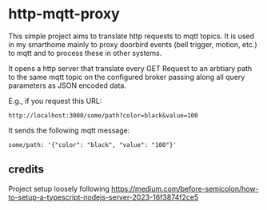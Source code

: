 # http-mqtt-proxy

This simple project aims to translate http requests to mqtt topics. It is used in my smarthome mainly to proxy doorbird events (bell trigger, motion, etc.) to mqtt and to process these in other systems.

It opens a http server that translate every GET Request to an arbtiary path to the same mqtt topic on the configured broker passing along all query parameters as JSON encoded data.

E.g., if you request this URL:

```
http://localhost:3000/some/path?color=black&value=100
```

It sends the following mqtt message:

```
some/path: '{"color": "black", "value": "100"}'
```

## credits

Project setup loosely following https://medium.com/before-semicolon/how-to-setup-a-typescript-nodejs-server-2023-16f3874f2ce5
